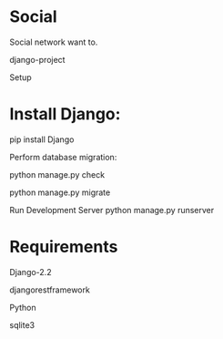 # Social
Social network want to.

django-project

Setup

# Install Django:
pip install Django

Perform database migration:

python manage.py check

python manage.py migrate

Run Development Server
python manage.py runserver

# Requirements
Django-2.2

djangorestframework

Python

sqlite3
